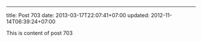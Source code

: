 ---
title: Post 703
date: 2013-03-17T22:07:41+07:00
updated: 2012-11-14T06:39:24+07:00

This is content of post 703